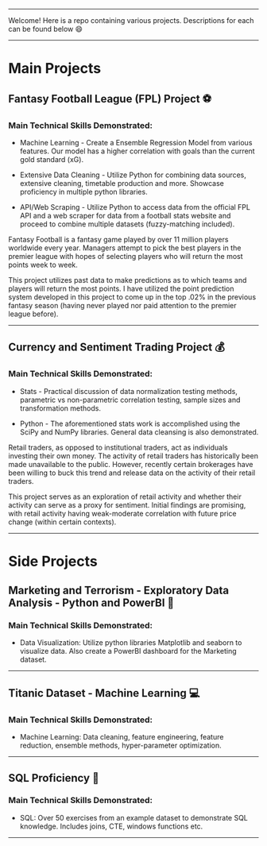 ***

Welcome! Here is a repo containing various projects. Descriptions for each can be found below :smile:

***

# Main Projects

## Fantasy Football League (FPL) Project :soccer:

### Main Technical Skills Demonstrated:

* Machine Learning - Create a Ensemble Regression Model from various features. Our model has a higher correlation with goals than the current gold standard (xG). 

* Extensive Data Cleaning - Utilize Python for combining data sources, extensive cleaning, timetable production and more. Showcase proficiency in multiple python libraries. 

* API/Web Scraping - Utilize Python to access data from the official FPL API and a web scraper for data from a football stats website and proceed to combine multiple datasets (fuzzy-matching included).

Fantasy Football is a fantasy game played by over 11 million players worldwide every year. Managers attempt to pick the best players in the premier league with hopes of selecting players who will return the most points week to week. 

This project utilizes past data to make predictions as to which teams and players will return the most points. I have utilized the point prediction system developed in this project to come up in the top .02% in the previous fantasy season (having never played nor paid attention to the premier league before). 

***

## Currency and Sentiment Trading Project :moneybag:

### Main Technical Skills Demonstrated: 

* Stats - Practical discussion of data normalization testing methods, parametric vs non-parametric correlation testing, sample sizes and transformation methods. 

* Python - The aforementioned stats work is accomplished using the SciPy and NumPy libraries. General data cleansing is also demonstrated. 

Retail traders, as opposed to institutional traders, act as individuals investing their own money. The activity of retail traders has historically been made unavailable to the public. However, recently certain brokerages have been willing to buck this trend and release data on the activity of their retail traders. 

This project serves as an exploration of retail activity and whether their activity can serve as a proxy for sentiment. Initial findings are promising, with retail activity having weak-moderate correlation with future price change (within certain contexts). 

*** 

# Side Projects 

## Marketing and Terrorism - Exploratory Data Analysis - Python and PowerBI :art:
### Main Technical Skills Demonstrated:

* Data Visualization: Utilize python libraries Matplotlib and seaborn to visualize data. Also create a PowerBI dashboard for the Marketing dataset. 

*** 

## Titanic Dataset - Machine Learning :computer:
### Main Technical Skills Demonstrated:

* Machine Learning: Data cleaning, feature engineering, feature reduction, ensemble methods, hyper-parameter optimization. 

*** 

## SQL Proficiency :abacus:
### Main Technical Skills Demonstrated:

* SQL: Over 50 exercises from an example dataset to demonstrate SQL knowledge. Includes joins, CTE, windows functions etc. 

***
